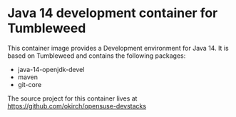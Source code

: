 
# Java 14 development container for Tumbleweed

This container image provides a Development environment for Java 14.
It is based on Tumbleweed and contains the following packages:

- java-14-openjdk-devel
- maven
- git-core



The source project for this container lives at
https://github.com/okirch/opensuse-devstacks

